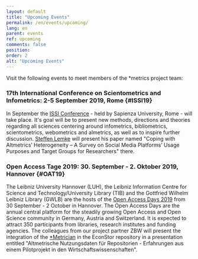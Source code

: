 ```yaml
---
layout: default
title: "Upcoming Events"
permalink: /en/events/upcoming/
lang: en
parent: events
ref: upcoming
comments: false
position:
order: 2
alt: "Upcoming Events"
---
```

<!-- Start editing content here-->

Visit the following events to meet members of the \*metrics project team:     

###   17th International Conference on Scientometrics and Infometrics: 2-5 September 2019, Rome {#ISSI19}  
  
In September the [ISSI Conference](https://www.issi2019.org/) - held by Sapienza University, Rome - will take place.
It's goal will be to present new methods, directions and theories regarding all sciences centering around infometrics, bibliometrics, scientometrics, webometrics and almetrics, as well as to inspire further discussion. [Steffen Lemke](https://metrics-project.net/en/uber_uns/team/) will present his paper named "Coping with Altmetrics’ Heterogeneity – A Survey on Social Media Platforms’ Usage Purposes and Target Groups for Researchers" there.

###   Open Access Tage 2019: 30. September - 2. Oktober 2019, Hannover {#OAT19}

The Leibniz University Hannover (LUH), the Leibniz Information Centre for Science and Technology/University Library (TIB) and the Gottfried Wilhelm Leibniz Library (GWLB) are the hosts of the [Open Access Days 2019](https://open-access.net/en/community/open-access-tage/open-access-tage-2019) from 30 September - 2 October in Hannover.
The Open Access Days are the annual central platform for the steadily growing Open Access and Open Science community in Germany, Austria and Switzerland. It is expected to attract 350 participants from libraries, research institutes and funding agencies.
The colleagues from our project partner ZBW will present the integration of the [\*Metrician](http://explore.metrics.gbv.de/) in the EconStor repository in a presentation entitled "Altmetrische Nutzungsdaten für Repositorien - Erfahrungen aus einem Pilotprojekt in den Wirtschaftswissenschaften". 


